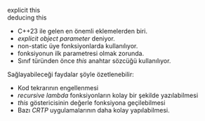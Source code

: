 explicit this <br>
deducing this <br>

- C++23 ile gelen en önemli eklemelerden biri.
- _explicit object parameter_ deniyor.
- non-static üye fonksiyonlarda kullanılıyor.
- fonksiyonun ilk parametresi olmak zorunda.
- Sınıf türünden önce _this_ anahtar sözcüğü kullanılıyor.


Sağlayabileceği faydalar şöyle özetlenebilir:
- Kod tekrarının engellenmesi
- _recursive lambda_ fonksiyonların kolay bir şekilde yazılabilmesi
- _this_ göstericisinin değerle fonksiyona geçilebilmesi
- Bazı _CRTP_ uygulamalarının daha kolay yapılabilmesi.
